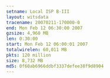 ```yaml
---
setname: Local ISP B-III
layout: witsdata
tracename: 20070211-170000-0
end: Mon Feb 12 06:30:00 2007
gzsize: 4,960 MB
len: 0:30:00
start: Mon Feb 12 06:00:01 2007
totalwirelen: 60,011 MB
pkts: 120 million
size: 8,732 MB
md5: 0f60ab6966ddbf3337defee38f9d8904
---
```

